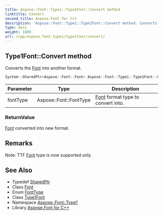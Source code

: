 ```yaml
---
title: Aspose::Font::Type1::Type1Font::Convert method
linktitle: Convert
second_title: Aspose.Font for C++
description: 'Aspose::Font::Type1::Type1Font::Convert method. Converts the Font into another format in C++.'
type: docs
weight: 1800
url: /cpp/aspose.font.type1/type1font/convert/
---
```

## Type1Font::Convert method


Converts the [Font](../../../aspose.font/font/) into another format.

```cpp
System::SharedPtr<Aspose::Font::Font> Aspose::Font::Type1::Type1Font::Convert(Aspose::Font::FontType fontType) override
```


| Parameter | Type | Description |
| --- | --- | --- |
| fontType | Aspose::Font::FontType | [Font](../../../aspose.font/font/) format type to convert into. |

### ReturnValue

[Font](../../../aspose.font/font/) converted into new format.
## Remarks


Note: TTF [Font](../../../aspose.font/font/) type is now supported only. 

## See Also

* Typedef [SharedPtr](../../../system/sharedptr/)
* Class [Font](../../../aspose.font/font/)
* Enum [FontType](../../../aspose.font/fonttype/)
* Class [Type1Font](../)
* Namespace [Aspose::Font::Type1](../../)
* Library [Aspose.Font for C++](../../../)
